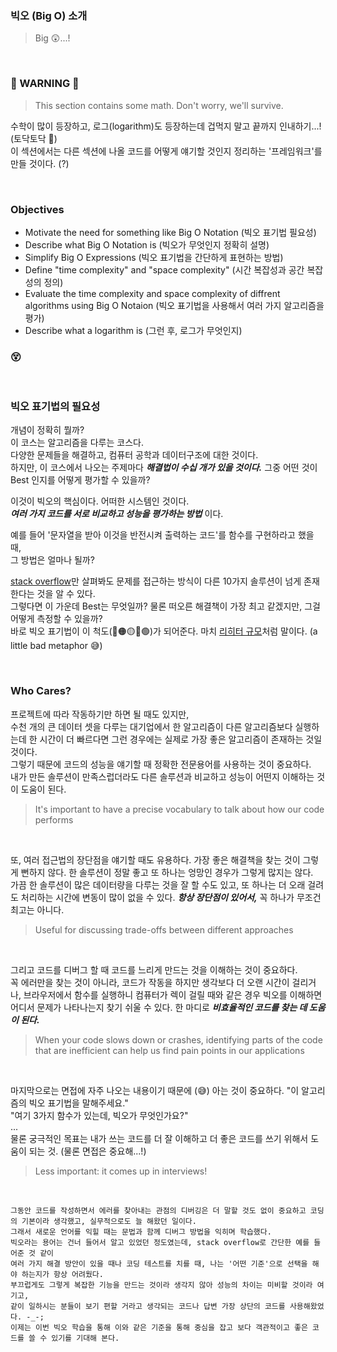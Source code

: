 ### 빅오 (Big O) 소개

> Big 😲...!<br />

<br />

### 🚨 WARNING 🚨

> This section contains some math. Don't worry, we'll survive.

수학이 많이 등장하고, 로그(logarithm)도 등장하는데 겁먹지 말고 끝까지 인내하기...! (토닥토닥 🙂)<br />
이 섹션에서는 다른 섹션에 나올 코드를 어떻게 얘기할 것인지 정리하는 '프레임워크'를 만들 것이다. (?)<br />

<br />

### Objectives

- Motivate the need for something like Big O Notation (빅오 표기법 필요성)
- Describe what Big O Notation is (빅오가 무엇인지 정확히 설명)
- Simplify Big O Expressions (빅오 표기법을 간단하게 표현하는 방법)
- Define "time complexity" and "space complexity" (시간 복잡성과 공간 복잡성의 정의)
- Evaluate the time complexity and space complexity of diffrent algorithms using Big O Notaion (빅오 표기법을 사용해서 여러 가지 알고리즘을 평가)
- Describe what a logarithm is (그런 후, 로그가 무엇인지)

### 😵

<br />

### 빅오 표기법의 필요성

개념이 정확히 뭘까?<br />
이 코스는 알고리즘을 다루는 코스다.<br />
다양한 문제들을 해결하고, 컴퓨터 공학과 데이터구조에 대한 것이다.<br />
하지만, 이 코스에서 나오는 주제마다 **_해결법이 수십 개가 있을 것이다._**
그중 어떤 것이 Best 인지를 어떻게 평가할 수 있을까?<br />

이것이 빅오의 핵심이다. 어떠한 시스템인 것이다.<br />
**_여러 가지 코드를 서로 비교하고 성능을 평가하는 방법_** 이다.<br />

예를 들어 '문자열을 받아 이것을 반전시켜 출력하는 코드'를 함수를 구현하라고 했을 때,<br />
그 방법은 얼마나 될까?<br />

[stack overflow](https://stackoverflow.com/questions/958908/how-do-you-reverse-a-string-in-place-in-javascript)만 살펴봐도 문제를 접근하는 방식이 다른 10가지 솔루션이 넘게 존재한다는 것을 알 수 있다.<br />
그렇다면 이 가운데 Best는 무엇일까? 물론 떠오른 해결책이 가장 최고 같겠지만, 그걸 어떻게 측정할 수 있을까?<br />
바로 빅오 표기법이 이 척도(🔴🟠🟡💚🟢)가 되어준다. 마치 [리히터 규모](https://namu.wiki/w/%EB%A6%AC%ED%9E%88%ED%84%B0%20%EA%B7%9C%EB%AA%A8)처럼 말이다. (a little bad metaphor 😅)<br />

<br />

### Who Cares?

프로젝트에 따라 작동하기만 하면 될 때도 있지만,<br />
수천 개의 큰 데이터 셋을 다루는 대기업에서 한 알고리즘이 다른 알고리즘보다 실행하는데 한 시간이 더 빠르다면 그런 경우에는 실제로 가장 좋은 알고리즘이 존재하는 것일 것이다.<br />
그렇기 때문에 코드의 성능을 얘기할 때 정확한 전문용어를 사용하는 것이 중요하다.<br />
내가 만든 솔루션이 만족스럽더라도 다른 솔루션과 비교하고 성능이 어떤지 이해하는 것이 도움이 된다.<br />

> It's important to have a precise vocabulary to talk about how our code performs<br />

<br />

또, 여러 접근법의 장단점을 얘기할 때도 유용하다. 가장 좋은 해결책을 찾는 것이 그렇게 뻔하지 않다. 한 솔루션이 정말 좋고 또 하나는 엉망인 경우가 그렇게 많지는 않다.<br />
가끔 한 솔루션이 많은 데이터량을 다루는 것을 잘 할 수도 있고, 또 하나는 더 오래 걸려도 처리하는 시간에 변동이 많이 없을 수 있다. **_항상 장단점이 있어서,_** 꼭 하나가 무조건 최고는 아니다.<br />

> Useful for discussing trade-offs between different approaches<br />

<br />

그리고 코드를 디버그 할 때 코드를 느리게 만드는 것을 이해하는 것이 중요하다.<br />
꼭 에러만을 찾는 것이 아니라, 코드가 작동을 하지만 생각보다 더 오랜 시간이 걸리거나, 브라우저에서 함수를 실행하니 컴퓨터가 렉이 걸릴 때와 같은 경우 빅오를 이해하면 어디서 문제가 나타나는지 찾기 쉬울 수 있다. 한 마디로 **_비효율적인 코드를 찾는 데 도움이 된다._**<br />

> When your code slows down or crashes, identifying parts of the code that are inefficient can help us find pain points in our applications<br />

<br />

마지막으로는 면접에 자주 나오는 내용이기 때문에 (😅) 아는 것이 중요하다.
"이 알고리즘의 빅오 표기법을 말해주세요."<br />
"여기 3가지 함수가 있는데, 빅오가 무엇인가요?"<br />
...<br />
물론 궁극적인 목표는 내가 쓰는 코드를 더 잘 이해하고 더 좋은 코드를 쓰기 위해서 도움이 되는 것. (물론 면접은 중요해...!)
<br />

> Less important: it comes up in interviews!<br />

<br />

```
그동안 코드를 작성하면서 에러를 찾아내는 관점의 디버깅은 더 말할 것도 없이 중요하고 코딩의 기본이라 생각했고, 실무적으로도 늘 해왔던 일이다. 
그래서 새로운 언어를 익힐 때는 문법과 함께 디버그 방법을 익히며 학습했다.
빅오라는 용어는 건너 들어서 알고 있었던 정도였는데, stack overflow로 간단한 예를 들어준 것 같이
여러 가지 해결 방안이 있을 때나 코딩 테스트를 치를 때, 나는 '어떤 기준'으로 선택을 해야 하는지가 항상 어려웠다. 
부끄럽게도 그렇게 복잡한 기능을 만드는 것이라 생각지 않아 성능의 차이는 미비할 것이라 여기고, 
같이 일하시는 분들이 보기 편할 거라고 생각되는 코드나 답변 가장 상단의 코드를 사용해왔었다. -_-;
이제는 이번 빅오 학습을 통해 이와 같은 기준을 통해 중심을 잡고 보다 객관적이고 좋은 코드를 쓸 수 있기를 기대해 본다.
```
